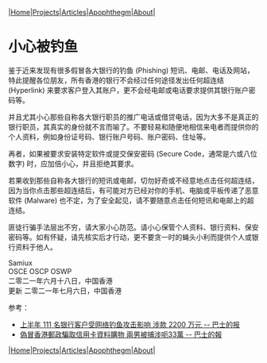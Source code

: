 |[Home](/README.md)|[Projects](/projects.md)|[Articles](/articles.md)|[Apophthegm](/apophthegm.md)|[About](/about.md)|

# 小心被钓鱼

鉴于近来发现有很多假冒各大银行的钓鱼 (Phishing) 短讯、电邮、电话及网站，特此提醒各位朋友，所有香港的银行不会经过任何途径发出任何超连结 (Hyperlink) 来要求客户登入其账户，更不会经电邮或电话要求提供其银行账户密码等。

并且尤其小心那些自称各大银行职员的推广电话或借贷电话，因为大多不是真正的银行职员，其真实的身份就不言而喻了。不要轻易和随便地相信来电者而提供你的个人资料，例如身份证号码、银行账户号码、账户密码、住址等。

再者，如果被要求安装特定软件或提交保安密码 (Secure Code，通常是六或八位数字) 时，应加倍小心，并且拒绝其要求。

若果收到那些自称各大银行的短讯或电邮，切勿好奇或不经意地点击任何超连结，因为当你点击那些超连结后，有可能对方已经对你的手机、电脑或平板传递了恶意软件 (Malware) 也不定，为了安全起见，请不要随意点击任何短讯和电邮上的超连结。

匪徒行骗手法层出不穷，请大家小心防范。请小心保管个人资料、银行资料、保安密码等。如有怀疑，请先核实后才行动，更不要贪一时的蝇头小利而提供个人或银行资料于他人。

Samiux   
OSCE  OSCP  OSWP   
二零二一年六月十八日，中国香港   
更新 二零二一年七月六日，中国香港     

参考：

- [上半年 111 名银行客户受网络钓鱼攻击影响 涉款 2200 万元 -- 巴士的报](https://www.bastillepost.com/hongkong/article/8746848)   
- [偽冒香港郵政騙取信用卡資料購物 兩男被捕涉呃33萬 -- 巴士的報](https://www.bastillepost.com/hongkong/article/8753828-%e5%81%bd%e5%86%92%e9%a6%99%e6%b8%af%e9%83%b5%e6%94%bf%e9%a8%99%e5%8f%96%e4%bf%a1%e7%94%a8%e5%8d%a1%e8%b3%87%e6%96%99-%e5%85%a9%e7%94%b7%e8%a2%ab%e6%8d%95%e6%b6%89%e5%91%8333%e8%90%ac%e3%80%80)  

|[Home](/README.md)|[Projects](/projects.md)|[Articles](/articles.md)|[Apophthegm](/apophthegm.md)|[About](/about.md)|

 
